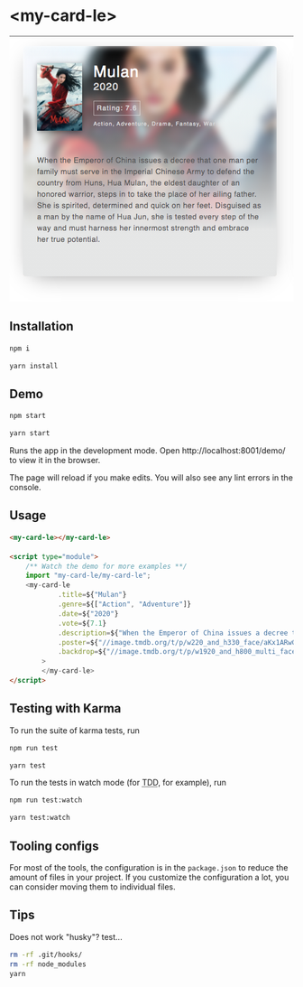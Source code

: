 # \<my-card-le>

![Example](https://github.com/mauriciogc/my-card-le/blob/master/asset/example.png)

## Installation

```bash
npm i
```

```bash
yarn install
```

## Demo

```bash
npm start
```

```bash
yarn start
```

Runs the app in the development mode.
Open http://localhost:8001/demo/ to view it in the browser.

The page will reload if you make edits.
You will also see any lint errors in the console.

## Usage

```html
<my-card-le></my-card-le>

<script type="module">
	/** Watch the demo for more examples **/
	import "my-card-le/my-card-le";
	<my-card-le
			.title=${"Mulan"}
			.genre=${["Action", "Adventure"]}
			.date=${"2020"}
			.vote=${7.1}
			.description=${"When the Emperor of China issues a decree that one man per family..."}
			.poster=${"//image.tmdb.org/t/p/w220_and_h330_face/aKx1ARwG55zZ0GpRvU2WrGrCG9o.jpg"}
			.backdrop=${"//image.tmdb.org/t/p/w1920_and_h800_multi_faces/zzWGRw277MNoCs3zhyG3YmYQsXv.jpg"}
		>
		</my-card-le>
</script>
```

## Testing with Karma

To run the suite of karma tests, run

```bash
npm run test
```

```bash
yarn test
```

To run the tests in watch mode (for <abbr title="test driven development">TDD</abbr>, for example), run

```bash
npm run test:watch
```

```bash
yarn test:watch
```

## Tooling configs

For most of the tools, the configuration is in the `package.json` to reduce the amount of files in your project.
If you customize the configuration a lot, you can consider moving them to individual files.

## Tips

Does not work "husky"? test...

```bash
rm -rf .git/hooks/
rm -rf node_modules
yarn
```
